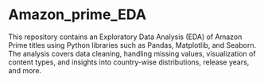 # Amazon_prime_EDA
This repository contains an Exploratory Data Analysis (EDA) of Amazon Prime titles using Python libraries such as Pandas, Matplotlib, and Seaborn. The analysis covers data cleaning, handling missing values, visualization of content types, and insights into country-wise distributions, release years, and more.
